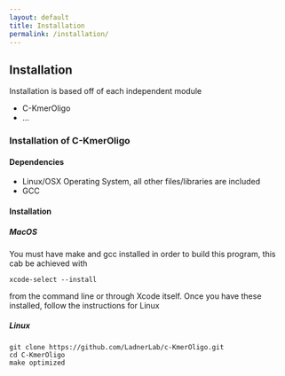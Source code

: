 ```yaml
---
layout: default
title: Installation
permalink: /installation/
---
```


## Installation

Installation is based off of each independent module
  - C-KmerOligo
  - ...

### Installation of C-KmerOligo

#### Dependencies

- Linux/OSX Operating System, all other files/libraries are included
- GCC

#### Installation
##### MacOS
You must have make and gcc installed in order to build this program, this
cab be achieved with
```
xcode-select --install
```
from the command line or through Xcode itself. Once you have these installed,
follow the instructions for Linux

##### Linux
```
git clone https://github.com/LadnerLab/c-KmerOligo.git
cd C-KmerOligo
make optimized
```
